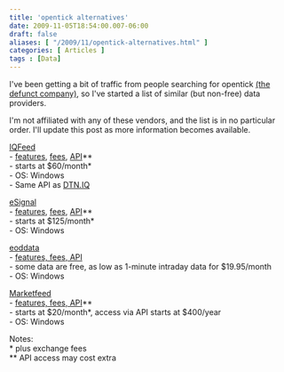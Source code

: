 ```yaml
---
title: 'opentick alternatives'
date: 2009-11-05T18:54:00.007-06:00
draft: false
aliases: [ "/2009/11/opentick-alternatives.html" ]
categories: [ Articles ]
tags : [Data]
---
```


I've been getting a bit of traffic from people searching for opentick [(the defunct company)](http://blog.fosstrading.com/2009/04/opentick-is-no-more.html), so I've started a list of similar (but non-free) data providers.  
  
I'm not affiliated with any of these vendors, and the list is in no particular order. I'll update this post as more information becomes available.  
  
[IQFeed](http://www.iqfeed.net/)  
\- [features](http://www.iqfeed.net/index.cfm?displayaction=data&section=services), [fees](http://www.iqfeed.net/index.cfm?displayaction=data&section=fees), [API](http://www.iqfeed.net/index.cfm?displayaction=developer&section=main)\*\*  
\- starts at $60/month\*  
\- OS: Windows  
\- Same API as [DTN.IQ](http://www.dtniq.com/)  
  
[eSignal](http://www.esignal.com/)  
\- [features](http://www.esignal.com/esignal/features_exp.aspx?name=all), [fees](http://www.esignal.com/esignal/pricing.aspx), [API](http://www.esignal.com/esignal/features_exp.aspx?name=activex)\*\*  
\- starts at $125/month\*  
\- OS: Windows  
  
[eoddata](http://www.eoddata.com/Default.aspx)  
\- [features, fees, API](http://www.eoddata.com/Products/Default.aspx)  
\- some data are free, as low as 1-minute intraday data for $19.95/month  
\- OS: Windows  
  
[Marketfeed](http://www.marketfeed.com/)  
\- [features, fees, API](http://www.marketfeed.com/Integration_Basic.htm)\*\*  
\- starts at $20/month\*, access via API starts at $400/year  
\- OS: Windows  
  
Notes:  
\* plus exchange fees  
\*\* API access may cost extra